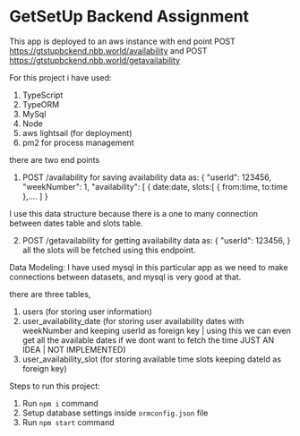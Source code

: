 # GetSetUp Backend Assignment

This app is deployed to an aws instance with end point POST https://gtstupbckend.nbb.world/availability and POST https://gtstupbckend.nbb.world/getavailability

For this project i have used:
1. TypeScript
2. TypeORM
3. MySql
4. Node
5. aws lightsail (for deployment)
6. pm2 for process management

there are two end points 
1. POST /availability
for saving availability data as:
{
  "userId": 123456,
  "weekNumber": 1,
  "availability": [
    {
      date:date,
      slots:[
      {
        from:time,
        to:time
      },....
  ]
}

I use this data structure because there is a one to many connection between dates table and slots table.

2. POST  /getavailability
for getting availability data as:
{
  "userId": 123456,
}
all the slots will be fetched using this endpoint.


Data Modeling:
I have used mysql in this particular app as we need to make connections between datasets, and mysql is very good at that.

there are three tables,
1. users (for storing user information)
2. user_availability_date (for storing user availability dates with weekNumber and keeping userId as foreign key | using this we can even get all the available dates if we dont want to fetch the time JUST AN IDEA | NOT IMPLEMENTED)
3. user_availability_slot (for storing available time slots keeping dateId as foreign key)

Steps to run this project:

1. Run `npm i` command
2. Setup database settings inside `ormconfig.json` file
3. Run `npm start` command

